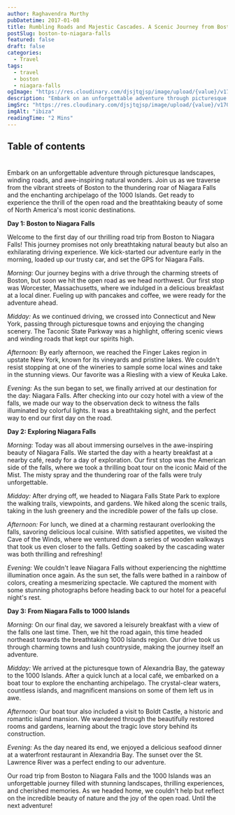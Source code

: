 ```yaml
---
author: Raghavendra Murthy
pubDatetime: 2017-01-08
title: Rumbling Roads and Majestic Cascades. A Scenic Journey from Boston to Niagara Falls & the 1000 Islands
postSlug: boston-to-niagara-falls
featured: false
draft: false
categories:
  - Travel
tags:
  - travel
  - boston
  - niagara-falls
ogImage: "https://res.cloudinary.com/djsjtqjsp/image/upload/{value}/v1709676621/raghavendra-murthy-blog/travel/ibiza/IMG_7624_zx8fvw.jpg"
description: "Embark on an unforgettable adventure through picturesque landscapes, winding roads, and awe-inspiring natural wonders. Join us as we traverse from the vibrant streets of Boston to the thundering roar of Niagara Falls and the enchanting archipelago of the 1000 Islands. Get ready to experience the thrill of the open road and the breathtaking beauty of some of North America's most iconic destinations."
imgSrc: "https://res.cloudinary.com/djsjtqjsp/image/upload/{value}/v1709676621/raghavendra-murthy-blog/travel/ibiza/IMG_7624_zx8fvw.jpg"
imgAlt: "ibiza"
readingTime: "2 Mins"
---
```


## Table of contents

#

Embark on an unforgettable adventure through picturesque landscapes, winding roads, and awe-inspiring natural wonders. Join us as we traverse from the vibrant streets of Boston to the thundering roar of Niagara Falls and the enchanting archipelago of the 1000 Islands. Get ready to experience the thrill of the open road and the breathtaking beauty of some of North America's most iconic destinations.

**Day 1: Boston to Niagara Falls**

Welcome to the first day of our thrilling road trip from Boston to Niagara Falls! This journey promises not only breathtaking natural beauty but also an exhilarating driving experience. We kick-started our adventure early in the morning, loaded up our trusty car, and set the GPS for Niagara Falls.

_Morning:_ Our journey begins with a drive through the charming streets of Boston, but soon we hit the open road as we head northwest. Our first stop was Worcester, Massachusetts, where we indulged in a delicious breakfast at a local diner. Fueling up with pancakes and coffee, we were ready for the adventure ahead.

_Midday:_ As we continued driving, we crossed into Connecticut and New York, passing through picturesque towns and enjoying the changing scenery. The Taconic State Parkway was a highlight, offering scenic views and winding roads that kept our spirits high.

_Afternoon:_ By early afternoon, we reached the Finger Lakes region in upstate New York, known for its vineyards and pristine lakes. We couldn't resist stopping at one of the wineries to sample some local wines and take in the stunning views. Our favorite was a Riesling with a view of Keuka Lake.

_Evening:_ As the sun began to set, we finally arrived at our destination for the day: Niagara Falls. After checking into our cozy hotel with a view of the falls, we made our way to the observation deck to witness the falls illuminated by colorful lights. It was a breathtaking sight, and the perfect way to end our first day on the road.

**Day 2: Exploring Niagara Falls**

_Morning:_ Today was all about immersing ourselves in the awe-inspiring beauty of Niagara Falls. We started the day with a hearty breakfast at a nearby café, ready for a day of exploration. Our first stop was the American side of the falls, where we took a thrilling boat tour on the iconic Maid of the Mist. The misty spray and the thundering roar of the falls were truly unforgettable.

_Midday:_ After drying off, we headed to Niagara Falls State Park to explore the walking trails, viewpoints, and gardens. We hiked along the scenic trails, taking in the lush greenery and the incredible power of the falls up close.

_Afternoon:_ For lunch, we dined at a charming restaurant overlooking the falls, savoring delicious local cuisine. With satisfied appetites, we visited the Cave of the Winds, where we ventured down a series of wooden walkways that took us even closer to the falls. Getting soaked by the cascading water was both thrilling and refreshing!

_Evening:_ We couldn't leave Niagara Falls without experiencing the nighttime illumination once again. As the sun set, the falls were bathed in a rainbow of colors, creating a mesmerizing spectacle. We captured the moment with some stunning photographs before heading back to our hotel for a peaceful night's rest.

**Day 3: From Niagara Falls to 1000 Islands**

_Morning:_ On our final day, we savored a leisurely breakfast with a view of the falls one last time. Then, we hit the road again, this time headed northeast towards the breathtaking 1000 Islands region. Our drive took us through charming towns and lush countryside, making the journey itself an adventure.

_Midday:_ We arrived at the picturesque town of Alexandria Bay, the gateway to the 1000 Islands. After a quick lunch at a local café, we embarked on a boat tour to explore the enchanting archipelago. The crystal-clear waters, countless islands, and magnificent mansions on some of them left us in awe.

_Afternoon:_ Our boat tour also included a visit to Boldt Castle, a historic and romantic island mansion. We wandered through the beautifully restored rooms and gardens, learning about the tragic love story behind its construction.

_Evening:_ As the day neared its end, we enjoyed a delicious seafood dinner at a waterfront restaurant in Alexandria Bay. The sunset over the St. Lawrence River was a perfect ending to our adventure.

Our road trip from Boston to Niagara Falls and the 1000 Islands was an unforgettable journey filled with stunning landscapes, thrilling experiences, and cherished memories. As we headed home, we couldn't help but reflect on the incredible beauty of nature and the joy of the open road. Until the next adventure!
